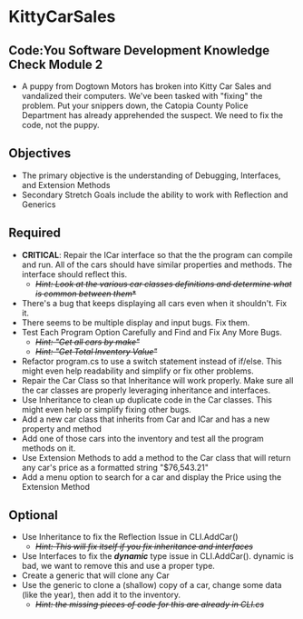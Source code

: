 # KittyCarSales 
## Code:You Software Development Knowledge Check Module 2
- A puppy from Dogtown Motors has broken into Kitty Car Sales and vandalized their computers. We've been tasked with "fixing" the problem.  Put your snippers down, the Catopia County Police Department has already apprehended the suspect.  We need to fix the code, not the puppy.

## Objectives
- The primary objective is the understanding of Debugging, Interfaces, and Extension Methods
- Secondary Stretch Goals include the ability to work with Reflection and Generics

## Required
- **CRITICAL**: Repair the ICar interface so that the the program can compile and run.  All of the cars should have similar properties and methods.  The interface should reflect this.
	- ~~*Hint: Look at the various car classes definitions and determine what is common between them**~~
- There's a bug that keeps displaying all cars even when it shouldn't.  Fix it.
- There seems to be multiple display and input bugs.  Fix them.
- Test Each Program Option Carefully and Find and Fix Any More Bugs.
	- ~~*Hint: "Get all cars by make"*~~
	- ~~*Hint: "Get Total Inventory Value"*~~
- Refactor program.cs to use a switch statement instead of if/else.  This might even help readability and simplify or fix other problems.
- Repair the Car Class so that Inheritance will work properly.  Make sure all the car classes are properly leveraging inheritance and interfaces.
- Use Inheritance to clean up duplicate code in the Car classes.  This might even help or simplify fixing other bugs.
- Add a new car class that inherits from Car and ICar and has a new property and method
- Add one of those cars into the inventory and test all the program methods on it.
- Use Extension Methods to add a method to the Car class that will return any car's price as a formatted string  "$76,543.21"
- Add a menu option to search for a car and display the Price using the Extension Method
 

## Optional
- Use Inheritance to fix the Reflection Issue in CLI.AddCar()
	- ~~*Hint: This will fix itself if you fix inheritance and interfaces*~~
- Use Interfaces to fix the ***dynamic*** type issue in CLI.AddCar().  dynamic is bad, we want to remove this and use a proper type.
- Create a generic that will clone any Car
- Use the generic to clone a (shallow) copy of a car, change some data (like the year), then add it to the inventory.
	- ~~*Hint: the missing pieces of code for this are already in CLI.cs*~~
	

